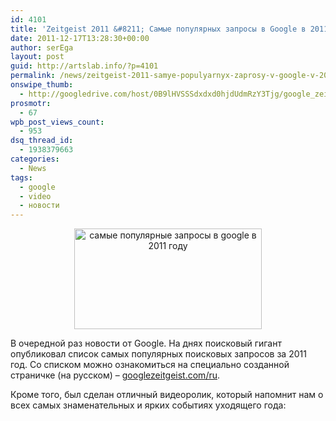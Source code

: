 ```yaml
---
id: 4101
title: 'Zeitgeist 2011 &#8211; Самые популярных запросы в Google в 2011 году'
date: 2011-12-17T13:28:30+00:00
author: serEga
layout: post
guid: http://artslab.info/?p=4101
permalink: /news/zeitgeist-2011-samye-populyarnyx-zaprosy-v-google-v-2011-godu/
onswipe_thumb:
  - http://googledrive.com/host/0B9lHVSSSdxdxd0hjdUdmRzY3Tjg/google_zeitgeist1.jpg
prosmotr:
  - 67
wpb_post_views_count:
  - 953
dsq_thread_id:
  - 1938379663
categories:
  - News
tags:
  - google
  - video
  - новости
---
```

<center>
  <a href="http://googledrive.com/host/0B9lHVSSSdxdxd0hjdUdmRzY3Tjg/google_zeitgeist1.jpg"><img src="http://googledrive.com/host/0B9lHVSSSdxdxd0hjdUdmRzY3Tjg/google_zeitgeist1-300x161.jpg" alt="самые популярные запросы в google в 2011 году" title="google_zeitgeist" width="300" height="161" class="alignnone size-medium wp-image-4105" /></a>
</center>

В очередной раз новости от Google. На днях поисковый гигант опубликовал список самых популярных поисковых запросов за 2011 год. Со списком можно ознакомиться на специально созданной страничке (на русском) &#8211; [googlezeitgeist.com/ru](http://www.googlezeitgeist.com/ru).

Кроме того, был сделан отличный видеоролик, который напомнит нам о всех самых знаменательных и ярких событиях уходящего года:

<center>
</center>